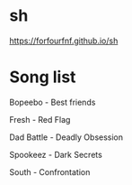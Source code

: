 # sh

https://forfourfnf.github.io/sh

# Song list

Bopeebo - Best friends

Fresh - Red Flag

Dad Battle - Deadly Obsession

Spookeez - Dark Secrets

South - Confrontation